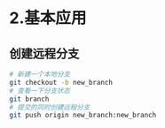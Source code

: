 # 2.基本应用

## 创建远程分支

```bash
# 新建一个本地分支
git checkout -b new_branch
# 查看一下分支状态
git branch
# 提交的同时创建远程分支
git push origin new_branch:new_branch
```

